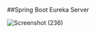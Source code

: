 ##Spring Boot Eureka Server

![Screenshot (236)](https://github.com/KamalakannanKKK/SpringBoot-Eureka-Server/assets/109393676/12334b35-ac0f-47a6-8c9d-fd3dbf34d1e9)
